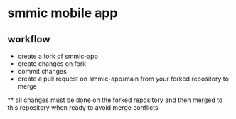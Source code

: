 # smmic mobile app

## workflow

- create a fork of smmic-app
- create changes on fork
- commit changes
- create a pull request on smmic-app/main from your forked repository to merge

** all changes must be done on the forked repository and then merged to this repository when ready to avoid merge conflicts